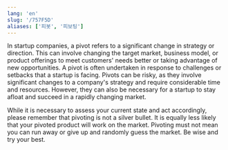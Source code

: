 ```yaml
---
lang: 'en'
slug: '/757F5D'
aliases: ['피봇', '피보팅']
---
```


In startup companies, a pivot refers to a significant change in strategy or direction.
This can involve changing the target market, business model, or product offerings to meet customers' needs better or taking advantage of new opportunities.
A pivot is often undertaken in response to challenges or setbacks that a startup is facing.
Pivots can be risky, as they involve significant changes to a company's strategy and require considerable time and resources.
However, they can also be necessary for a startup to stay afloat and succeed in a rapidly changing market.

While it is necessary to assess your current state and act accordingly,
please remember that pivoting is not a silver bullet.
It is equally less likely that your pivoted product will work on the market.
Pivoting must not mean you can run away or give up and randomly guess the market.
Be wise and try your best.

<head>
  <html lang="en-US"/>
</head>
